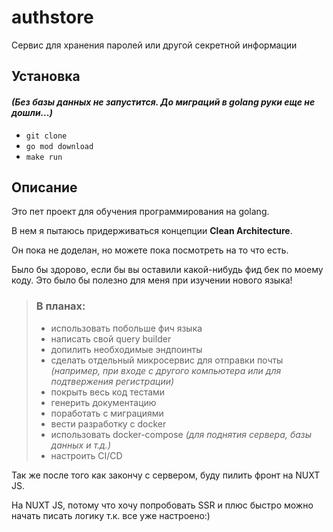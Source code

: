 # authstore
Сервис для хранения паролей или другой секретной информации

## Установка 
#### *(Без базы данных не запустится. До миграций в golang руки еще не дошли...)*
  - `git clone `
  - `go mod download`
  - `make run`

## Описание

Это пет проект для обучения программирования на golang.

В нем я пытаюсь придерживаться концепции **Clean Architecture**.

Он пока не доделан, но можете пока посмотреть на то что есть.

Было бы здорово, если бы вы оставили какой-нибудь фид бек по моему коду. Это было бы полезно для меня при изучении нового языка!

> ### В планах:
 > - использовать побольше фич языка
 > - написать свой query builder
 > - допилить необходимые эндпоинты
 > - сделать отдельный микросервис для отправки почты *(например, при входе с другого компьютера или для подтвержения регистрации)*
 > - покрыть весь код тестами
 > - генерить документацию
 > - поработать с миграциями
 > - вести разработку с docker
 > - использовать docker-compose *(для поднятия сервера, базы данных и т.д.)*
 > - настроить CI/CD
  
Так же после того как закончу с сервером, буду пилить фронт на NUXT JS.

На NUXT JS, потому что хочу попробовать SSR и плюс быстро можно начать писать логику т.к. все уже настроено:)
  
